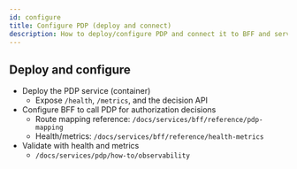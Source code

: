 ```yaml
---
id: configure
title: Configure PDP (deploy and connect)
description: How to deploy/configure PDP and connect it to BFF and services.
---
```


## Deploy and configure

- Deploy the PDP service (container)
  - Expose `/health`, `/metrics`, and the decision API
- Configure BFF to call PDP for authorization decisions
  - Route mapping reference: `/docs/services/bff/reference/pdp-mapping`
  - Health/metrics: `/docs/services/bff/reference/health-metrics`
- Validate with health and metrics
  - `/docs/services/pdp/how-to/observability`



